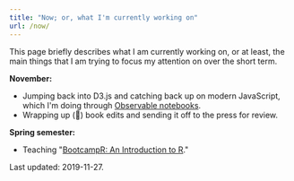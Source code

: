 ```yaml
---
title: "Now; or, what I'm currently working on"
url: /now/
---
```


This page briefly describes what I am currently working on, or at least, the main things that I am trying to focus my attention on over the short term.

**November:**

- Jumping back into D3.js and catching back up on modern JavaScript, which I'm doing through [Observable notebooks](https://observablehq.com/@hepplerj).
- Wrapping up (🤞) book edits and sending it off to the press for review.

**Spring semester:**

- Teaching "[BootcampR: An Introduction to R](/courses/bootcampr.2020/)."

Last updated: 2019-11-27.